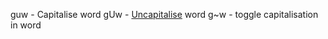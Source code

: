 guw - Capitalise word
gUw - [Uncapitalise](Uncapitalise.md) word
g~w - toggle capitalisation in word
